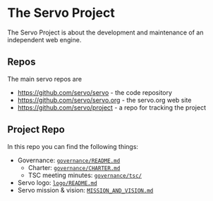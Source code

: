 # The Servo Project

The Servo Project is about the development and maintenance of an independent web engine.

## Repos

The main servo repos are

- https://github.com/servo/servo - the code repository
- https://github.com/servo/servo.org - the servo.org web site
- https://github.com/servo/project - a repo for tracking the project

## Project Repo

In this repo you can find the following things:
* Governance: [`governance/README.md`](governance/README.md)
  * Charter: [`governance/CHARTER.md`](governance/CHARTER.md)
  * TSC meeting minutes: [`governance/tsc/`](governance/tsc/)
* Servo logo: [`logo/README.md`](logo/README.md)
* Servo mission & vision: [`MISSION_AND_VISION.md`](MISSION_AND_VISION.md)

